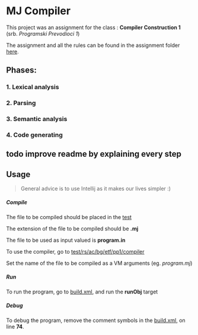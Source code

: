 # MJ Compiler
 
 This project was an assignment for the class : **Compiler Construction 1** (srb. *Programski Prevodioci 1*)
 
 The assignment and all the rules can be found in the assignment folder [here](https://github.com/milicevicMarko/MJ_Compiler/tree/master/assignment).
 
 ## Phases:
 ### 1. Lexical analysis
 ### 2. Parsing
 ### 3. Semantic analysis  
 ### 4. Code generating
 
 ## todo improve readme by explaining every step

## Usage

> General advice is to use Intellij as it makes our lives simpler :) 

##### Compile

The file to be compiled should be placed in the [test](https://github.com/milicevicMarko/MJ_Compiler/blob/master/test) 

The extension of the file to be compiled should be **.mj**

The file to be used as input valued is **program.in**

To use the compiler, go to [test/rs/ac/bg/etf/pp1/compiler](https://github.com/milicevicMarko/MJ_Compiler/blob/master/test/rs/ac/bg/etf/pp1/Compiler.java) 

Set the name of the file to be compiled as a VM arguments (eg. _program.mj_)

##### Run

To run the program, go to [build.xml](https://github.com/milicevicMarko/MJ_Compiler/blob/master/build.xml), and run the **runObj** target  

##### Debug

To debug the program, remove the comment symbols in the [build.xml](https://github.com/milicevicMarko/MJ_Compiler/blob/master/build.xml), on line **74**.